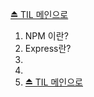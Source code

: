 [⏏️ TIL 메인으로](https://github.com/IgnacioSEO/TIL#today-i-learned-til)

1. NPM 이란?
1. Express란?
1.
1.
1. [⏏️ TIL 메인으로](https://github.com/IgnacioSEO/TIL#today-i-learned-til)
